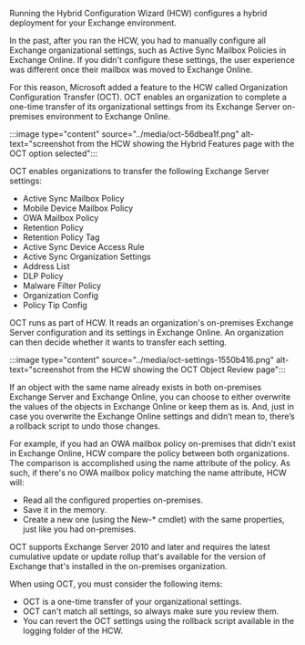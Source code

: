 Running the Hybrid Configuration Wizard (HCW) configures a hybrid deployment for your Exchange environment.

In the past, after you ran the HCW, you had to manually configure all Exchange organizational settings, such as Active Sync Mailbox Policies in Exchange Online. If you didn't configure these settings, the user experience was different once their mailbox was moved to Exchange Online.

For this reason, Microsoft added a feature to the HCW called Organization Configuration Transfer (OCT). OCT enables an organization to complete a one-time transfer of its organizational settings from its Exchange Server on-premises environment to Exchange Online.

:::image type="content" source="../media/oct-56dbea1f.png" alt-text="screenshot from the HCW showing the Hybrid Features page with the OCT option selected":::


OCT enables organizations to transfer the following Exchange Server settings:

 -  Active Sync Mailbox Policy
 -  Mobile Device Mailbox Policy
 -  OWA Mailbox Policy
 -  Retention Policy
 -  Retention Policy Tag
 -  Active Sync Device Access Rule
 -  Active Sync Organization Settings
 -  Address List
 -  DLP Policy
 -  Malware Filter Policy
 -  Organization Config
 -  Policy Tip Config

OCT runs as part of HCW. It reads an organization's on-premises Exchange Server configuration and its settings in Exchange Online. An organization can then decide whether it wants to transfer each setting.

:::image type="content" source="../media/oct-settings-1550b416.png" alt-text="screenshot from the HCW showing the OCT Object Review page":::


If an object with the same name already exists in both on-premises Exchange Server and Exchange Online, you can choose to either overwrite the values of the objects in Exchange Online or keep them as is. And, just in case you overwrite the Exchange Online settings and didn’t mean to, there’s a rollback script to undo those changes.

For example, if you had an OWA mailbox policy on-premises that didn’t exist in Exchange Online, HCW compare the policy between both organizations. The comparison is accomplished using the name attribute of the policy. As such, if there's no OWA mailbox policy matching the name attribute, HCW will:

 -  Read all the configured properties on-premises.
 -  Save it in the memory.
 -  Create a new one (using the New-\* cmdlet) with the same properties, just like you had on-premises.

OCT supports Exchange Server 2010 and later and requires the latest cumulative update or update rollup that's available for the version of Exchange that's installed in the on-premises organization.

When using OCT, you must consider the following items:

 -  OCT is a one-time transfer of your organizational settings.
 -  OCT can't match all settings, so always make sure you review them.
 -  You can revert the OCT settings using the rollback script available in the logging folder of the HCW.
